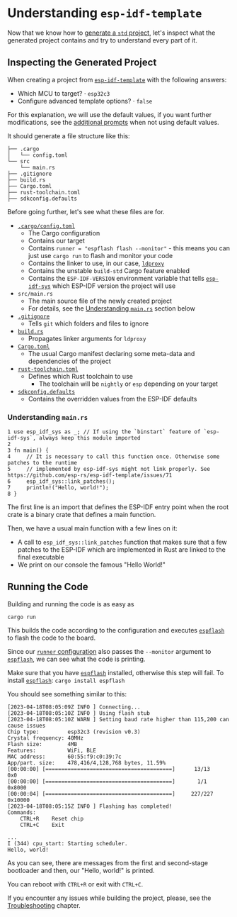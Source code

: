# Understanding `esp-idf-template`

Now that we know how to [generate a `std` project][generate-std], let's inspect what the generated project contains and try to understand every part of it.

[generate-std]: ./index.md

## Inspecting the Generated Project

When creating a project from [`esp-idf-template`][esp-idf-template] with the following answers:
- Which MCU to target? · `esp32c3`
- Configure advanced template options? · `false`

For this explanation, we will use the default values, if you want further modifications, see the [additional prompts][prompts] when not using default values.

It should generate a file structure like this:

```text
├── .cargo
│   └── config.toml
└── src
    └── main.rs
├── .gitignore
├── build.rs
├── Cargo.toml
├── rust-toolchain.toml
├── sdkconfig.defaults
```

Before going further, let's see what these files are for.

- [`.cargo/config.toml`][config-toml]
    - The Cargo configuration
    - Contains our target
    - Contains `runner = "espflash flash --monitor"` - this means you can just use `cargo run` to flash and monitor your code
    - Contains the linker to use, in our case, [`ldproxy`][ldproxy]
    - Contains the unstable `build-std` Cargo feature enabled
    - Contains the `ESP-IDF-VERSION` environment variable that tells [`esp-idf-sys`][esp-idf-sys] which ESP-IDF version the project will use
- `src/main.rs`
    - The main source file of the newly created project
    - For details, see the [Understanding `main.rs`][main-rs] section below
- [`.gitignore`][gitignore]
    - Tells `git` which folders and files to ignore
- [`build.rs`][build-rs]
    - Propagates linker arguments for `ldproxy`
- [`Cargo.toml`][cargo-toml]
    - The usual Cargo manifest declaring some meta-data and dependencies of the project
- [`rust-toolchain.toml`][rust-toolchain-toml]
    - Defines which Rust toolchain to use
      - The toolchain will be `nightly` or `esp` depending on your target
- [`sdkconfig.defaults`][sdkconfig-defaults]
    - Contains the overridden values from the ESP-IDF defaults

[esp-idf-template]: https://github.com/esp-rs/esp-idf-template
[prompts]: https://github.com/esp-rs/esp-idf-template#generate-the-project
[main-rs]:#understanding-mainrs
[config-toml]: https://doc.rust-lang.org/cargo/reference/config.html
[ldproxy]: https://github.com/esp-rs/embuild/tree/master/ldproxy
[esp-idf-sys]: https://github.com/esp-rs/esp-idf-sys
[gitignore]: https://git-scm.com/docs/gitignore
[build-rs]: https://doc.rust-lang.org/cargo/reference/build-scripts.html
[cargo-toml]: https://doc.rust-lang.org/cargo/reference/manifest.html
[rust-toolchain-toml]: https://rust-lang.github.io/rustup/overrides.html#the-toolchain-file
[sdkconfig-defaults]: https://docs.espressif.com/projects/esp-idf/en/latest/esp32/api-guides/build-system.html#custom-sdkconfig-defaults

### Understanding `main.rs`

```rust,ignore
1 use esp_idf_sys as _; // If using the `binstart` feature of `esp-idf-sys`, always keep this module imported
2
3 fn main() {
4     // It is necessary to call this function once. Otherwise some patches to the runtime
5     // implemented by esp-idf-sys might not link properly. See https://github.com/esp-rs/esp-idf-template/issues/71
6     esp_idf_sys::link_patches();
7     println!("Hello, world!");
8 }
```

The first line is an import that defines the ESP-IDF entry point when the root crate is a binary crate that defines a main function.

Then, we have a usual main function with a  few lines on it:
- A call to `esp_idf_sys::link_patches` function that makes sure that a few patches to the ESP-IDF which are implemented in Rust are linked to the final executable
- We print on our console the famous "Hello World!"

## Running the Code

Building and running the code is as easy as

```shell
cargo run
```

This builds the code according to the configuration and executes [`espflash`][espflash]  to flash the code to the board.

Since our [`runner` configuration][runner-config] also passes the `--monitor` argument to [`espflash`][espflash], we can see what the code is printing.

Make sure that you have [`espflash`][espflash] installed, otherwise this step will fail. To install [`espflash`][espflash]:
`cargo install espflash`

You should see something similar to this:

```text
[2023-04-18T08:05:09Z INFO ] Connecting...
[2023-04-18T08:05:10Z INFO ] Using flash stub
[2023-04-18T08:05:10Z WARN ] Setting baud rate higher than 115,200 can cause issues
Chip type:         esp32c3 (revision v0.3)
Crystal frequency: 40MHz
Flash size:        4MB
Features:          WiFi, BLE
MAC address:       60:55:f9:c0:39:7c
App/part. size:    478,416/4,128,768 bytes, 11.59%
[00:00:00] [========================================]      13/13      0x0
[00:00:00] [========================================]       1/1       0x8000
[00:00:04] [========================================]     227/227     0x10000
[2023-04-18T08:05:15Z INFO ] Flashing has completed!
Commands:
    CTRL+R    Reset chip
    CTRL+C    Exit

...
I (344) cpu_start: Starting scheduler.
Hello, world!
```

As you can see, there are messages from the first and second-stage bootloader and then, our "Hello, world!" is printed.

You can reboot with `CTRL+R` or exit with `CTRL+C`.

If you encounter any issues while building the project, please, see the [Troubleshooting][troubleshooting] chapter.

[espflash]: https://github.com/esp-rs/espflash/tree/main/espflash
[runner-config]: https://doc.rust-lang.org/cargo/reference/config.html#targettriplerunner
[troubleshooting]: ../../misc/troubleshooting.md
